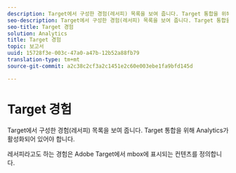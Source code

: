 ```yaml
---
description: Target에서 구성한 경험(레서피) 목록을 보여 줍니다. Target 통합을 위해 Analytics가 활성화되어 있어야 합니다.
seo-description: Target에서 구성한 경험(레서피) 목록을 보여 줍니다. Target 통합을 위해 Analytics가 활성화되어 있어야 합니다.
seo-title: Target 경험
solution: Analytics
title: Target 경험
topic: 보고서
uuid: 15728f3e-003c-47a0-a47b-12b52a88fb79
translation-type: tm+mt
source-git-commit: a2c38c2cf3a2c1451e2c60e003ebe1fa9bfd145d

---
```



# Target 경험

Target에서 구성한 경험(레서피) 목록을 보여 줍니다. Target 통합을 위해 Analytics가 활성화되어 있어야 합니다.

레서피라고도 하는 경험은 Adobe Target에서 mbox에 표시되는 컨텐츠를 정의합니다.

